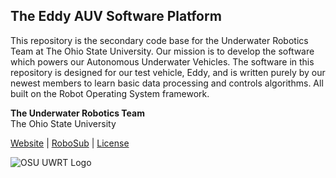 ## The Eddy AUV Software Platform   

This repository is the secondary code base for the Underwater Robotics Team at The Ohio State University. Our mission is to develop the software which powers our Autonomous Underwater Vehicles. The software in this repository is designed for our test vehicle, Eddy, and is written purely by our newest members to learn basic data processing and controls algorithms. All built on the Robot Operating System framework.



**The Underwater Robotics Team**  
The Ohio State University

[Website](https://uwrt.engineering.osu.edu) | [RoboSub](https://www.auvsifoundation.org/competition/robosub) | [License](LICENSE)


![OSU UWRT Logo](https://github.com/osu-uwrt/riptide_software/blob/master/logos/UWRT_Logo_small.png)
